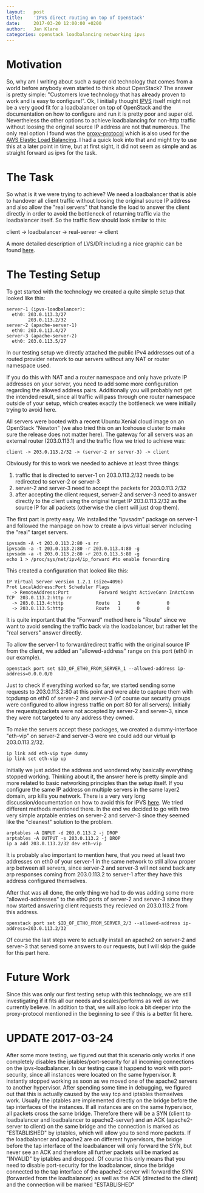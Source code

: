 ```yaml
---
layout:   post
title:    'IPVS direct routing on top of OpenStack'
date:     2017-03-20 12:00:00 +0200
author:   Jan Klare
categories: openstack loadbalancing networking ipvs
---
```


# Motivation

So, why am I writing about such a super old
technology that comes
from a world before anybody even started to think about OpenStack? The answer is
pretty simple: "Customers love technology that has already proven to work and is
easy to configure!". Ok, I initially thought
[IPVS](http://www.linuxvirtualserver.org/software/ipvs.html) itself might not be
a very good fit for a loadbalancer on top of OpenStack and the documentation on
how to configure and run it is pretty poor and super old. Nevertheless the other
options to achieve loadbalancing for non-http traffic without loosing the
original source IP address are not that numerous. The only real option I found
was the
[proxy-protocol](http://www.haproxy.org/download/1.8/doc/proxy-protocol.txt)
which is also used for the [AWS Elastic Load
Balancing](https://aws.amazon.com/elasticloadbalancing/). I had a quick look
into that and might try to use this at a later point in time, but at first
sight, it did not seem as simple and as straight forward as ipvs for the task.

# The Task

So what is it we were trying to achieve? We need a loadbalancer that is able
to handover all client traffic without loosing the original source IP address
and also allow the "real servers" that handle the load to answer the client
directly in order to avoid the bottleneck of returning traffic via the loadbalancer
itself. So the traffic flow should look similar to this:

  client -> loadbalancer -> real-server -> client

A more detailed description of LVS/DR including a nice graphic can be found
[here](http://www.linuxvirtualserver.org/VS-DRouting.html).

# The Testing Setup

To get started with the technology we created a quite simple setup that looked
like this:

```
server-1 (ipvs-loadbalancer):
  eth0: 203.0.113.3/27
        203.0.113.2/32
server-2 (apache-server-1)
  eth0: 203.0.113.4/27
server-3 (apache-server-2)
  eth0: 203.0.113.5/27
```

In our testing setup we directly attached the public IPv4 addresses out of a
routed provider network to our servers without any NAT or router namespace used.

If you do this with NAT and a router namespace and only have private IP
addresses on your server, you need to add some more configuration regarding the
allowed address pairs. Additionally you will probably not get the intended
result, since all traffic will pass through one router namespace outside of your
setup, which creates exactly the bottleneck we were initially trying to avoid
here.

All servers were booted with a recent Ubuntu Xenial cloud image on an
OpenStack "Newton" (we also tried this on an Icehouse cluster to make
sure the release does not matter here). The gateway for all servers was an
external router (203.0.113.1) and the traffic flow we tried to achieve was:

```
client -> 203.0.113.2/32 -> (server-2 or server-3) -> client
```

Obviously for this to work we needed to achieve at least three things:

1. traffic that is directed to server-1 on 203.0.113.2/32 needs to be
redirected to server-2 or server-3 
2. server-2 and server-3 need to accept the packets for 203.0.113.2/32
3. after accepting the client request, server-2 and server-3 need to answer
directly to the client using the original target IP 203.0.113.2/32 as the
source IP for all packets (otherwise the client will just drop them).

The first part is pretty easy. We installed the "ipvsadm" package on server-1 and
followed the manpage on how to create a ipvs virtual server including the "real"
target servers.

```
ipvsadm -A -t 203.0.113.2:80 -s rr
ipvsadm -a -t 203.0.113.2:80 -r 203.0.113.4:80 -g
ipvsadm -a -t 203.0.113.2:80 -r 203.0.113.5:80 -g
echo 1 > /proc/sys/net/ipv4/ip_forward #to enable forwarding
```

This created a configuration that looked like this:

```
IP Virtual Server version 1.2.1 (size=4096)
Prot LocalAddress:Port Scheduler Flags
  -> RemoteAddress:Port           Forward Weight ActiveConn InActConn
TCP  203.0.113.2:http rr
  -> 203.0.113.4:http            Route   1      0          0
  -> 203.0.113.5:http            Route   1      0          0
```

It is quite important that the "Forward" method here is "Route" since we want to
avoid sending the traffic back via the loadbalancer, but rather let the "real
servers" answer directly.

To allow the server-1 to forward/redirect traffic with the original source IP
from the client, we added an "allowed-address" range on this port (eth0
in our example).

```
openstack port set $ID_OF_ETH0_FROM_SERVER_1 --allowed-address ip-address=0.0.0.0/0
```

Just to check if everything worked so far, we started sending some requests to
203.0.113.2:80 at this point and were able to capture them with tcpdump on eth0
of server-2 and server-3 (of course our security groups were configured to allow
ingress traffic on port 80 for all servers). Initially the requests/packets were
not accepted by server-2 and server-3, since they were not targeted to any
address they owned.

To make the servers accept these packages, we created a dummy-interface
"eth-vip" on server-2 and server-3 were we could add our virtual ip
203.0.113.2/32.

```
ip link add eth-vip type dummy
ip link set eth-vip up
```

Initially we just added the address and wondered why basically everything
stopped working. Thinking about it, the answer here is pretty simple
and more related to basic networking principles than the setup itself. If you
configure the same IP address on multiple servers in the same layer2 domain, arp
kills you network. There is a very very long discussion/documentation on how to
avoid this for IPVS
[here](http://www.austintek.com/LVS/LVS-HOWTO/HOWTO/LVS-HOWTO.arp_problem.html).
We tried different methods mentioned there. In the end we decided to go with
two very simple arptable entries on server-2 and server-3 since they seemed like
the "cleanest" solution to the problem.

```
arptables -A INPUT -d 203.0.113.2 -j DROP
arptables -A OUTPUT -s 203.0.113.2 -j DROP
ip a add 203.0.113.2/32 dev eth-vip
```

It is probably also important to mention here, that you need at least two
addresses on eth0 of your server-1 in the same network to still allow
proper arp between all servers, since server-2 and server-3 will not send back
any arp responses coming from 203.0.113.2 to server-1 after they have this
address configured themselves.

After that was all done, the only thing we had to do was adding some more
"allowed-addresses" to the eth0 ports of server-2 and server-3 since they 
now started answering client requests they recieved on 203.0.113.2 from this
address.

```
openstack port set $ID_OF_ETH0_FROM_SERVER_2/3 --allowed-address ip-address=203.0.113.2/32
```

Of course the last steps were to actually install an apache2 on server-2 and
server-3 that served some answers to our requests, but I will skip the guide for
this part here.

# Future Work

Since this was only our first testing setup with this technology, we are still
investigating if it fits all our needs and scales/performs as well as we
currently believe. In addition to that, we will also look a bit deeper into the
proxy-protocol mentioned in the beginning to see if this is a better fit here.

# UPDATE 2017-03-24

After some more testing, we figured out that this scenario only works if one
completely disables the iptables/port-security for all incoming connections on
the ipvs-loadbalancer. In our testing case it happend to work with
port-security, since all instances were located on the same hypervisor. It
instantly stopped working as soon as we moved one of the apache2 servers to
another hypervisor. After spending some time in debugging, we figured out that
this is actually caused by the way tcp and iptables themselves work. Usually the
iptables are implemented directly on the bridge before the tap interfaces of the
instances. If all instances are on the same hypervisor, all packets cross the
same bridge. Therefore there will be a SYN (client to loadbalancer and
loadbalancer to apache2-server) and an ACK (apache2-server to client) on the
same bridge and the connection is marked as "ESTABLISHED" by iptables, which
will allow you to send more packets. If the loadbalancer and apache2 are on
different hypervisors, the bridge before the tap interface of the loadbalancer
will only forward the SYN, but never see an ACK and therefore all further
packets will be marked as "INVALID" by iptables and dropped. Of course this only
means that you need to disable port-security for the loadbalancer, since the
bridge connected to the tap interface of the apache2-server will forward the SYN
(forwarded from the loadbalancer) as well as the ACK (directed to the client)
and the connection will be marked "ESTABLISHED"
